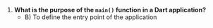 1. **What is the purpose of the `main()` function in a Dart application?**
    - B) To define the entry point of the application
